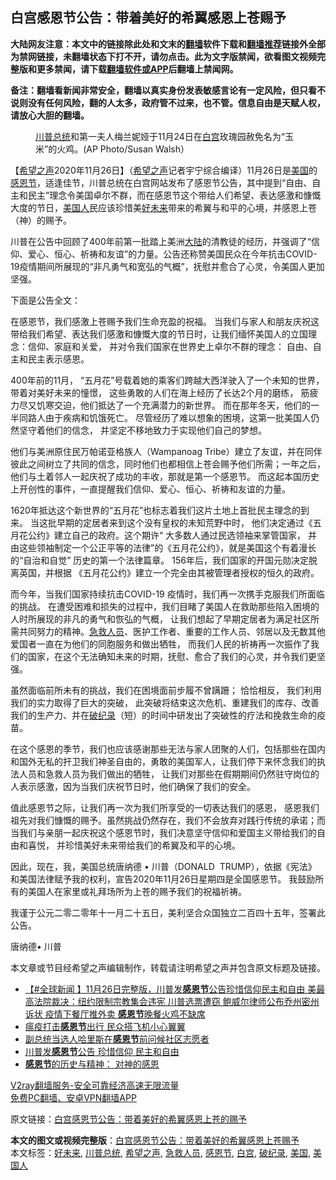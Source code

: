  <h2>白宫感恩节公告：带着美好的希翼感恩上苍赐予</h2> <p class="notice"><b>大陆网友注意：本文中的链接除此处和文末的<a href="https://github.com/bannedbook/fanqiang" >翻墙</a>软件下载和<a href="https://github.com/killgcd/justmysocks/blob/master/README.md">翻墙推荐</a>链接外全部为禁网链接，未翻墙状态下打不开，请勿点击。此为文字版禁闻，欲看图文视频完整版和更多禁闻，请下载<a href="https://github.com/bannedbook/fanqiang">翻墙软件或APP</a>后翻墙上禁闻网。</p><p>备注：翻墙看新闻非常安全，翻墙以真实身份发表敏感言论有一定风险，但只看不说则没有任何风险，翻的人太多，政府管不过来，也不管。信息自由是天赋人权，请放心大胆的翻墙。</b></p>  <div class="entry"> <figure><figcaption><a href="https://www.bannedbook.org/bnews/tag/%E5%B7%9D%E6%99%AE%E6%80%BB%E7%BB%9F/" class="st_tag internal_tag" rel="tag" title="标签 川普总统 下的日志">川普总统</a>和第一夫人梅兰妮娅于11月24日在<a href="https://www.bannedbook.org/bnews/tag/%e7%99%bd%e5%ae%ab/" class="st_tag internal_tag" rel="tag" title="标签 白宫 下的日志">白宫</a>玫瑰园赦免名为“玉米”的火鸡。(AP Photo/Susan Walsh）</figcaption></figure> <p>【<span class='wp_keywordlink_affiliate'><a href="https://www.soundofhope.org" title="希望之声" target="_blank">希望之声</a></span>2020年11月26日】（<a href="https://www.bannedbook.org/bnews/tag/%e5%b8%8c%e6%9c%9b%e4%b9%8b%e5%a3%b0/" class="st_tag internal_tag" rel="tag" title="标签 希望之声 下的日志">希望之声</a>记者宇宁综合编译）11月26日是<a href="https://www.bannedbook.org/bnews/tag/%e7%be%8e%e5%9b%bd/" class="st_tag internal_tag" rel="tag" title="标签 美国 下的日志">美国</a>的<a href="https://www.bannedbook.org/bnews/tag/%e6%84%9f%e6%81%a9%e8%8a%82/" class="st_tag internal_tag" rel="tag" title="标签 感恩节 下的日志">感恩节</a>，适逢佳节，川普总统在白宫网站发布了感恩节公告，其中提到“自由、自主和民主”理念令美国卓尔不群，而在感恩节这个带给人们希望、表达感激和慷慨大度的节日，<a href="https://www.bannedbook.org/bnews/tag/%E7%BE%8E%E5%9B%BD%E4%BA%BA/" class="st_tag internal_tag" rel="tag" title="标签 美国人 下的日志">美国人</a>民应该珍惜美<a href="https://www.bannedbook.org/bnews/tag/%E5%A5%BD%E6%9C%AA%E6%9D%A5/" class="st_tag internal_tag" rel="tag" title="标签 好未来 下的日志">好未来</a>带来的希翼与和平的心境，并感恩上苍（神）的赐予。</p> <p>川普在公告中回顾了400年前第一批踏上美洲<span class='wp_keywordlink_affiliate'><a href="https://www.bannedbook.org/" title="大陆" target="_blank">大陆</a></span>的清教徒的经历，并强调了“信仰、爱心、恒心、祈祷和友谊”的力量。公告还称赞美国民众在今年抗击COVID-19疫情期间所展现的“非凡勇气和宽弘的气概”，抚慰并愈合了心灵，令美国人更加坚强。 </p> <p>下面是公告全文：</p> <p>在感恩节，我们感激上苍赐予我们生命充盈的祝福。 当我们与家人和朋友庆祝这带给我们希望、表达我们感激和慷慨大度的节日时，让我们缅怀美国人的立国理念：信仰、家庭和关爱， 并对令我们国家在世界史上卓尔不群的理念： 自由、自主和民主表示感恩。</p>  <p>400年前的11月， “五月花”号载着她的乘客们跨越大西洋驶入了一个未知的世界， 带着对美好未来的憧憬， 这些勇敢的人们在海上经历了长达2个月的磨练， 筋疲力尽又饥寒交迫，他们抵达了一个充满潜力的新世界。 而在那年冬天，他们的一半同路人由于疾病和饥饿死亡。 尽管经历了难以想象的困境，这第一批美国人仍然坚守着他们的信念， 并坚定不移地致力于实现他们自己的梦想。</p> <p>他们与美洲原住民万帕诺亚格族人（Wampanoag Tribe）建立了友谊，并在同伴彼此之间树立了共同的信念，同时他们也都相信上苍会赐予他们所需；一年之后，他们与土着邻人一起庆祝了成功的丰收，那就是第一个感恩节。 而这起本国历史上开创性的事件，一直提醒我们信仰、爱心、恒心、祈祷和友谊的力量。</p> <p>1620年抵达这个新世界的“五月花”也标志着我们这片土地上首批民主理念的到来。 当这批早期的定居者来到这个没有皇权的未知荒野中时， 他们决定通过《五月花公约》建立自己的政府。这个期许“ 大多数人通过民选领袖来掌管国家， 并由这些领袖制定一个公正平等的法律”的《五月花公约》，就是美国这个有着漫长的“自治和自觉” 历史的第一个法律篇章。 156年后，我们国家的开国元勋决定脱离英国，并根据 《五月花公约》建立一个完全由其被管理者授权的恒久的政府。</p> <p>而今年，当我们国家持续抗击COVID-19 疫情时，我们再一次携手克服我们所面临的挑战。 在遭受困难和损失的过程中，我们目睹了美国人在救助那些陷入困境的人时所展现的非凡的勇气和恢弘的气概， 让我们想起了早期定居者为满足社区所需共同努力的精神。<a href="https://www.bannedbook.org/bnews/tag/%E6%80%A5%E6%95%91%E4%BA%BA%E5%91%98/" class="st_tag internal_tag" rel="tag" title="标签 急救人员 下的日志">急救人员</a>、医护工作者、重要的工作人员、邻居以及无数其他爱国者一直在为他们的同胞服务和做出牺牲， 而我们人民的祈祷再一次振作了我们的国家，在这个无法确知未来的时期，抚慰、愈合了我们的心灵，并令我们更坚强。</p>  <p>虽然面临前所未有的挑战，我们在困境面前步履不曾蹒跚； 恰恰相反， 我们利用我们的实力取得了巨大的突破， 此突破将结束这次危机、重建我们的库存、改善我们的生产力、并在<a href="https://www.bannedbook.org/bnews/tag/%E7%A0%B4%E7%BA%AA%E5%BD%95/" class="st_tag internal_tag" rel="tag" title="标签 破纪录 下的日志">破纪录</a>（短）的时间中研发出了突破性的疗法和挽救生命的疫苗。</p> <p>在这个感恩的季节，我们也应该感谢那些无法与家人团聚的人们，包括那些在国内和国外无私的扞卫我们神圣自由的，勇敢的美国军人，让我们停下来怀念我们的执法人员和急救人员为我们做出的牺牲， 让我们对那些在假期期间仍然驻守岗位的人表示感激，因为当我们庆祝节日时，他们确保了我们的安全。</p> <p>值此感恩节之际，让我们再一次为我们所享受的一切表达我们的感恩， 感恩我们祖先对我们慷慨的赐予。虽然挑战仍然存在，我们不会放弃对践行传统的承诺；而当我们与亲朋一起庆祝这个感恩节时，我们决意坚守信仰和爱国主义带给我们的自由和喜悦， 并珍惜美好未来带给我们的希翼及和平的心境。 </p> <p>因此，现在，我，美国总统唐纳德 • 川普（DONALD  TRUMP），依据《宪法》  和美国法律赋予我的权利，宣告2020年11月26日星期四是全国感恩节。 我鼓励所有的美国人在家里或礼拜场所为上苍的赐予我们的祝福祈祷。 </p>  <p>我谨于公元二零二零年十一月二十五日，美利坚合众国独立二百四十五年，签署此公告。 </p> <p>唐纳德• 川普</p> <p>本文章或节目经希望之声编辑制作，转载请注明希望之声并包含原文标题及链接。</p> <ul class='op-related-articles' title='相关阅读'> <li><a href='https://www.bannedbook.org/bnews/bannedvideo/20201127/1437971.html' target='_blank'>【#全球新闻 】11月26日完整版，川普发<b>感恩节</b>公告珍惜信仰民主和自由 美最高法院裁决：纽约限制宗教集会违宪 川普选票遭窃 鲍威尔律师公布乔州密州诉状 疫情下餐厅推外卖 <b>感恩节</b>晚餐火鸡不缺席</a></li> <li><a href='https://www.bannedbook.org/bnews/taiwannews/20201127/1437962.html' target='_blank'>瘟疫打击<b>感恩节</b>出行 民众搭飞机小心翼翼</a></li> <li><a href='https://www.bannedbook.org/bnews/worldnews/usa/20201127/1437951.html' target='_blank'>副总统当选人哈里斯在<b>感恩节</b>前问候社区志愿者</a></li> <li><a href='https://www.bannedbook.org/bnews/bannedvideo/20201127/1437863.html' target='_blank'>川普发<b>感恩节</b>公告 珍惜信仰 民主和自由</a></li> <li><a href='https://www.bannedbook.org/bnews/bannedvideo/20201127/1437862.html' target='_blank'><b>感恩节</b>的历史与精神： 对神的感恩</a></li> </ul> <p class="texttj"> <a href="https://www.bannedbook.org/forum23/topic22702.html" target="_blank">V2ray翻墙服务-安全可靠经济高速无限流量</a><br/> <a href="https://github.com/bannedbook/fanqiang/wiki/%E7%A6%81%E9%97%BB%E7%BD%91%E5%AE%89%E5%8D%93%E7%BF%BB%E5%A2%99%E6%96%B0%E9%97%BBAPP" target="_blank">免费PC翻墙、安卓VPN翻墙APP</a></p><p>原文链接：<a class="src_link"  href="https://www.soundofhope.org/post/447349" target="_blank">白宫感恩节公告：带着美好的希翼感恩上苍的赐予</a></p> <a name='sharetosocial'></a>       <div><b>本文的图文或视频完整版</b>：<a href='https://www.bannedbook.org/bnews/comments/20201127/1438017.html'>白宫感恩节公告：带着美好的希翼感恩上苍赐予</a></div>  </div><!--END ENTRY--> <div class="postfooter"> <div>本文标签：<a href="https://www.bannedbook.org/bnews/tag/%E5%A5%BD%E6%9C%AA%E6%9D%A5/" rel="tag">好未来</a>, <a href="https://www.bannedbook.org/bnews/tag/%E5%B7%9D%E6%99%AE%E6%80%BB%E7%BB%9F/" rel="tag">川普总统</a>, <a href="https://www.bannedbook.org/bnews/tag/%e5%b8%8c%e6%9c%9b%e4%b9%8b%e5%a3%b0/" rel="tag">希望之声</a>, <a href="https://www.bannedbook.org/bnews/tag/%E6%80%A5%E6%95%91%E4%BA%BA%E5%91%98/" rel="tag">急救人员</a>, <a href="https://www.bannedbook.org/bnews/tag/%e6%84%9f%e6%81%a9%e8%8a%82/" rel="tag">感恩节</a>, <a href="https://www.bannedbook.org/bnews/tag/%e7%99%bd%e5%ae%ab/" rel="tag">白宫</a>, <a href="https://www.bannedbook.org/bnews/tag/%E7%A0%B4%E7%BA%AA%E5%BD%95/" rel="tag">破纪录</a>, <a href="https://www.bannedbook.org/bnews/tag/%e7%be%8e%e5%9b%bd/" rel="tag">美国</a>, <a href="https://www.bannedbook.org/bnews/tag/%E7%BE%8E%E5%9B%BD%E4%BA%BA/" rel="tag">美国人</a></div>  </div><!--END POSTFOOTER--> 